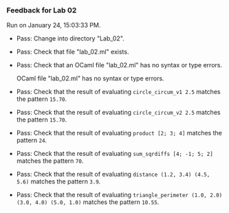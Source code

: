 ### Feedback for Lab 02

Run on January 24, 15:03:33 PM.

+ Pass: Change into directory "Lab_02".

+ Pass: Check that file "lab_02.ml" exists.

+ Pass: Check that an OCaml file "lab_02.ml" has no syntax or type errors.

    OCaml file "lab_02.ml" has no syntax or type errors.



+ Pass: Check that the result of evaluating `circle_circum_v1 2.5` matches the pattern `15.70`.

   



+ Pass: Check that the result of evaluating `circle_circum_v2 2.5` matches the pattern `15.70`.

   



+ Pass: Check that the result of evaluating `product [2; 3; 4]` matches the pattern `24`.

   



+ Pass: Check that the result of evaluating `sum_sqrdiffs [4; -1; 5; 2]` matches the pattern `70`.

   



+ Pass: Check that the result of evaluating `distance (1.2, 3.4) (4.5, 5.6)` matches the pattern `3.9`.

   



+ Pass: Check that the result of evaluating `triangle_perimeter (1.0, 2.0) (3.0, 4.0) (5.0, 1.0)` matches the pattern `10.55`.

   



